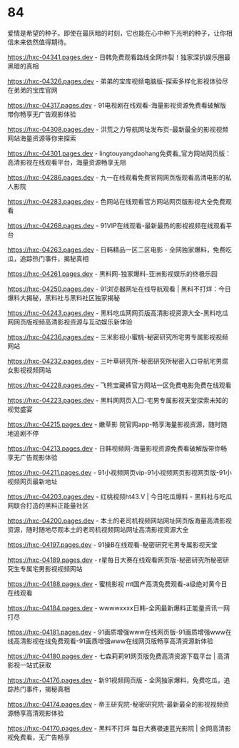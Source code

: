 # 84
爱情是希望的种子。即使在最灰暗的时刻，它也能在心中种下光明的种子，让你相信未来依然值得期待。

https://hxc-04341.pages.dev - 日韩免费观看路线全网炸裂！独家深扒娱乐圈最黑暗的真相

https://hxc-04326.pages.dev - 弟弟的宝库视频电脑版-探索多样化影视体验尽在弟弟的宝库官网

https://hxc-04317.pages.dev - 91电视剧在线观看-海量影视资源免费看破解版带你畅享无广告观影体验

https://hxc-04308.pages.dev - 洪荒之力导航网址发布页-最新最全的影视视频网站海量资源等你来探索

https://hxc-04301.pages.dev - lingtouyangdaohang免费看_官方网站网页版：高清影视在线观看平台，海量资源畅享无阻

https://hxc-04286.pages.dev - 九一在线观看免费官网网页版观看高清电影的私人影院

https://hxc-04283.pages.dev - 色网站在线观看官方网站网页版影视大全免费观看

https://hxc-04268.pages.dev - 91VIP在线观看-最新最热的影视视频在线观看平台

https://hxc-04263.pages.dev - 日韩精品一区二区电影 - 全网独家爆料，免费吃瓜，追踪热门事件，揭秘真相

https://hxc-04261.pages.dev - 黑料网-独家爆料-亚洲影视娱乐的终极乐园

https://hxc-04250.pages.dev - 91浏览器网址在线导航观看 | 黑料不打烊：今日爆料大揭秘，黑料社与黑料社区独家揭秘

https://hxc-04243.pages.dev - 黑料吃瓜网网页版高清影视资源大全-黑料吃瓜网网页版视频高清影视资源与互动娱乐新体验

https://hxc-04236.pages.dev - 三米影视小蜜桃-秘密研究所宅男专属影视视频网站

https://hxc-04232.pages.dev - 三叶草研究所-秘密研究所秘密入口导航宅男腐女影视视频网站

https://hxc-04228.pages.dev - 飞熊宝藏裤官方网站一区免费电影免费在线观看

https://hxc-04223.pages.dev - 黑料网网页入囗-宅男专属影视天堂探索未知的视觉盛宴

https://hxc-04215.pages.dev - 嫩草影 院官网app-畅享海量影视资源，随时随地追剧不停

https://hxc-04213.pages.dev - 日韩视频网-海量影视资源免费看破解版带你畅享无广告观影体验

https://hxc-04211.pages.dev - 91小视频网页vip-91小视频网页影视网页版-91小视频网页最新地址

https://hxc-04203.pages.dev - 红桃视频ht43.V | 今日吃瓜爆料 - 黑料社与吃瓜网联合打造的黑料正能量社区

https://hxc-04200.pages.dev - 本土的老司机视频网站网址网页版海量高清影视资源，随时随地尽观本土的老司机视频网站网址高清影视资源大全

https://hxc-04197.pages.dev - 91操B在线观看-秘密研究宅男专属影视天堂

https://hxc-04189.pages.dev - r星每日大赛在线观看网页版-秘密研究所秘密研究生专属宅男影视视频网站

https://hxc-04188.pages.dev - 蜜桃影视 mt国产高清免费观看-a级绝对黄今日在线观看

https://hxc-04184.pages.dev - wwwwxxxx日韩-全网最新爆料正能量资讯一网打尽

https://hxc-04181.pages.dev - 91画质增强www在线网页版-91画质增强www在线高清影视在线免费观看-91画质增强www在线网页版畅享高清资源新体验

https://hxc-04180.pages.dev - 七森莉莉91网页版免费高清资源下载平台 | 高清影视一站式获取

https://hxc-04176.pages.dev - 新91视频网页版 - 全网独家爆料，免费吃瓜，追踪热门事件，揭秘真相

https://hxc-04174.pages.dev - 帝王研究院-秘密研究院-最新最全的影视视频资源畅享高清观影体验

https://hxc-04170.pages.dev - 黑料不打烊  每日大赛极速蓝光影院 | 全网高清影视免费看，无广告畅享
